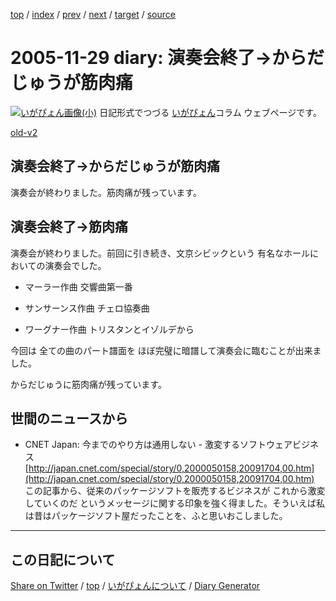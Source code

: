 [top](../index.html) 
 / [index](index.html) 
 / [prev](ig051125.html) 
 / [next](ig051130.html) 
 / [target](https://igapyon.github.io/diary/2005/ig051129.html) 
 / [source](https://github.com/igapyon/diary/blob/gh-pages/2005/ig051129.html.src.md) 

2005-11-29 diary: 演奏会終了→からだじゅうが筋肉痛
=====================================================================================================
[![いがぴょん画像(小)](https://igapyon.github.io/diary/images/iga200306s.jpg "いがぴょん")](https://igapyon.github.io/diary/memo/memoigapyon.html) 日記形式でつづる [いがぴょん](https://igapyon.github.io/diary/memo/memoigapyon.html)コラム ウェブページです。

[old-v2](ig051129-orig.html)

## 演奏会終了→からだじゅうが筋肉痛

演奏会が終わりました。筋肉痛が残っています。


## 演奏会終了→筋肉痛

演奏会が終わりました。前回に引き続き、文京シビックという 有名なホールにおいての演奏会でした。

* マーラー作曲 交響曲第一番
  
* サンサーンス作曲 チェロ協奏曲
  
* ワーグナー作曲 トリスタンとイゾルデから

今回は 全ての曲のパート譜面を ほぼ完璧に暗譜して演奏会に臨むことが出来ました。

からだじゅうに筋肉痛が残っています。

## 世間のニュースから

* CNET Japan: 今までのやり方は通用しない - 激変するソフトウェアビジネス
  [http://japan.cnet.com/special/story/0,2000050158,20091704,00.htm](http://japan.cnet.com/special/story/0,2000050158,20091704,00.htm)
  この記事から、従来のパッケージソフトを販売するビジネスが これから激変していくのだ というメッセージに関する印象を強く得ました。そういえば私は昔はパッケージソフト屋だったことを、ふと思いおこしました。

----------------------------------------------------------------------------------------------------

## この日記について

[Share on Twitter](https://twitter.com/intent/tweet?hashtags=igapyon%2Cdiary%2C%E3%81%84%E3%81%8C%E3%81%B4%E3%82%87%E3%82%93&text=%E6%BC%94%E5%A5%8F%E4%BC%9A%E7%B5%82%E4%BA%86%E2%86%92%E3%81%8B%E3%82%89%E3%81%A0%E3%81%98%E3%82%85%E3%81%86%E3%81%8C%E7%AD%8B%E8%82%89%E7%97%9B&url=https%3A%2F%2Figapyon.github.io%2Fdiary%2F2005%2Fig051129.html) / [top](../index.html) / [いがぴょんについて](https://igapyon.github.io/diary/memo/memoigapyon.html) / [Diary Generator](https://github.com/igapyon/igapyonv3)
